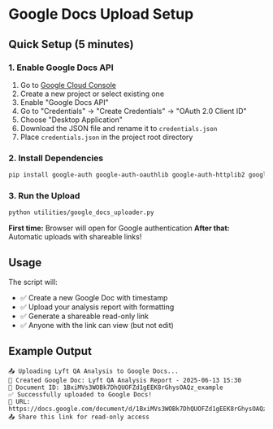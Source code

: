 # Google Docs Upload Setup

## Quick Setup (5 minutes)

### 1. Enable Google Docs API
1. Go to [Google Cloud Console](https://console.cloud.google.com/)
2. Create a new project or select existing one
3. Enable "Google Docs API"
4. Go to "Credentials" → "Create Credentials" → "OAuth 2.0 Client ID"
5. Choose "Desktop Application"
6. Download the JSON file and rename it to `credentials.json`
7. Place `credentials.json` in the project root directory

### 2. Install Dependencies
```bash
pip install google-auth google-auth-oauthlib google-auth-httplib2 google-api-python-client markdown
```

### 3. Run the Upload
```bash
python utilities/google_docs_uploader.py
```

**First time:** Browser will open for Google authentication
**After that:** Automatic uploads with shareable links!

## Usage

The script will:
- ✅ Create a new Google Doc with timestamp
- ✅ Upload your analysis report with formatting
- ✅ Generate a shareable read-only link
- ✅ Anyone with the link can view (but not edit)

## Example Output
```
📤 Uploading Lyft QA Analysis to Google Docs...
📄 Created Google Doc: Lyft QA Analysis Report - 2025-06-13 15:30
🔗 Document ID: 1BxiMVs3WOBk7DhQUOFZd1gEEK8rGhysOAQz_example
✅ Successfully uploaded to Google Docs!
🔗 URL: https://docs.google.com/document/d/1BxiMVs3WOBk7DhQUOFZd1gEEK8rGhysOAQz_example/edit
📤 Share this link for read-only access
```